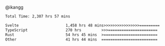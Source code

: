 @ikangg
<!--START_SECTION:waka-->

```txt
Total Time: 2,307 hrs 57 mins

Svelte                     1,458 hrs 48 mins>>>>>>>>>>>>>>>>=========   62.08 %
TypeScript                 270 hrs         >>>======================   11.49 %
Rust                       54 hrs 45 mins  >========================   02.33 %
Other                      41 hrs 44 mins  =========================   01.78 %
```

<!--END_SECTION:waka-->
